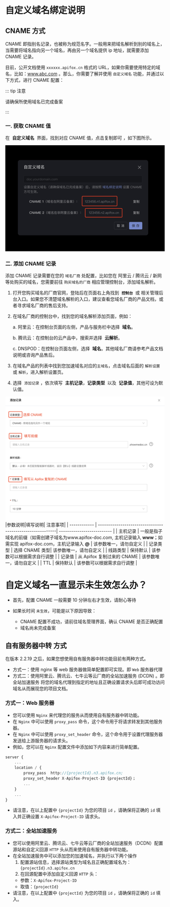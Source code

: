 # 自定义域名绑定说明

## CNAME 方式

CNAME 即指别名记录，也被称为规范名字。一般用来把域名解析到别的域名上，当需要将域名指向另一个域名，再由另一个域名提供 ip 地址，就需要添加 CNAME 记录。

目前，公开文档使用 `xxxxxx.apifox.cn` 格式的 URL，如果你需要使用特定的域名，比如：www.abc.com 。那么，你需要了解并使用 `自定义域名` 功能，并通过以下方式，进行 CNAME 配置：

::: tip 注意

请确保所使用域名已完成备案

:::

### 一. 获取 CNAME 值

在  **自定义域名**  界面，找到对应 CNAME 值，点击复制即可 ，如下图所示。

![image-20220810151204712](../../assets/img/url-binding/1.png)

### 二. 添加 CNAME 记录

添加 CNAME 记录需要在您的 `域名厂商` 处配置，比如您在 阿里云 / 腾讯云 / 新网 等处购买的域名，您需要前往 `购买域名的厂商` 相应管理控制台，添加域名解析。

1.  打开您购买域名的厂商官网，登陆后在页面右上角找到  **`控制台`**  或 相关管理后台入口。如果您不清楚域名解析的入口，建议查看您域名厂商的产品文档，或者寻求域名厂商的售后支持。
2.  在域名厂商的控制台中，找到您的域名解析添加页面，例如：

    a. 阿里云：在控制台页面的左侧，产品与服务栏中选择  **域名**。

    b. 腾讯云：在控制台的云产品中，搜索并选择  **云解析**。

    c. DNSPOD：在控制台页面左侧，选择  **域名**。其他域名厂商请参考产品文档说明或咨询产品售后。

3.  在域名产品的列表中找到您加速域名对应的`主域名`，点击域名后面的 `解析设置` 或 `解析`，进入解析设置页。
4.  选择  `添加记录` ，依次填写  **主机记录**，**记录类型**  以及  **记录值**，其他可设为默认值。

![image-20220810151204712](../../assets/img/url-binding/cname.png)
|参数说明|填写说明| 注意事项|
| ------------ | ---------------------------------------------------------| -------------------------- |
| 主机记录 | 一般是指子域名的前缀（如需创建子域名为www.apifox-doc.com, 主机记录输入 **www**；如需实现 apifox-doc.com，主机记录输入 **@** | 该参数唯一，请勿自定义 |
| 记录类型 | 选择 CNAME 类型| 该参数唯一，请勿自定义 |
| 线路类型 | 保持默认 | 该参数可以根据需求自行调整 |
| 记录值 | 从 Apifox 复制过来的 CNAME | 该参数唯一，请勿自定义 |
| TTL | 保持默认 | 该参数可以根据需求自行调整 |

# 自定义域名一直显示未生效怎么办？

- 首先，配置 CNAME 一般需要 10 分钟左右才生效，请耐心等待
- 如果长时间 `未生效`，可能是以下原因导致：

  - CNAME 配置不成功，请前往域名管理界面，确认 CNAME 是否正确配置
  - 域名尚未完成备案

## 自有服务器中转 方式

在版本 2.2.19 之后，如果您想使用自有服务器中转功能目前有两种方式。

- 方式一：使用 nginx 等 web 服务器做简单配置即可实现。即 `Web` 服务器代理
- 方式二：使用阿里云、腾讯云、七牛云等云厂商的全站加速服务 (DCDN) 。即全站加速服务
  将您的域名代理到指定的地址且正确设置请求头后即可成功访问域名从而展现您的项目文档。

### 方式一：Web 服务器

- 您可以使用 `Nginx` 来代理您的服务从而使用自有服务器中转功能。
- 在 `Nginx` 中可以使用 `proxy_pass` 命令，这个命令用于将请求转发到其他服务器。
- 在 `Nginx` 中可以使用 `proxy_set_header` 命令，这个命令用于设置代理服务器发送给上游服务器的请求头。
- 例如，您可以在 `Nginx` 配置文件中添加如下内容来进行简单配置。

```TypeScript
server {
    ...
    location / {
        proxy_pass  http://{projectId}.n3.apifox.cn;
        proxy_set_header X-Apifox-Project-ID {projectId}；
        ...
    }
    ...
}
```

- 请注意，在以上配置中 `{projectId}` 为您的项目 `id` ，请确保将正确的 `id` 填入并正确设置 `X-Apifox-Project-ID` 请求头。

### 方式二：全站加速服务

- 您可以使用阿里云、腾讯云、七牛云等云厂商的全站加速服务（DCDN）配置源站和自定义回源 `HTTP` 头从而来使用自有服务器中转功能。
- 在全站加速服务中可以添加您的加速域名，并执行以下两个操作
  1. 配置源站信息，选择源站类型为域名且正确配置域名为：`{projectId}.n3.apifox.cn`
  2. 在回源配置中添加自定义回源 `HTTP` 头：
  - 参数：`X-Apifox-Project-ID`
  - 取值：`{projectId}`
- 请注意，在以上配置中 `{projectId}` 为您的项目 `id` ，请确保将正确的 `id` 填入。
